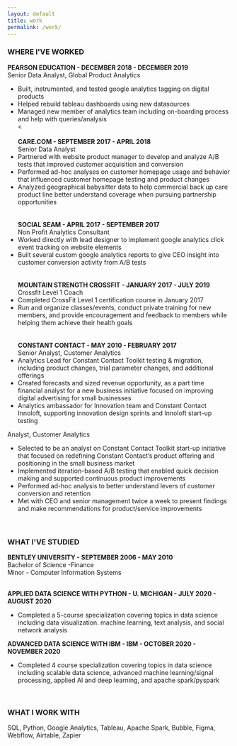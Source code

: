 ```yaml
---
layout: default
title: work
permalink: /work/
---
```

### WHERE I'VE WORKED

**PEARSON EDUCATION - DECEMBER 2018 - DECEMBER 2019**<br>
Senior Data Analyst, Global Product Analytics<br>
- Built, instrumented, and tested google analytics tagging on digital products
- Helped rebuild tableau dashboards using new datasources
- Managed new member of analytics team including on-boarding process and help with queries/analysis‍<br><
‍<br>
‍<br>
**CARE.COM - SEPTEMBER 2017 - APRIL 2018**<br>
Senior Data Analyst<br>
- Partnered with website product manager to develop and analyze A/B tests that improved customer acquisition and conversion
- Performed ad-hoc analyses on customer homepage usage and behavior that influenced customer homepage testing and product changes
- Analyzed geographical babysitter data to help commercial back up care product line better understand coverage when pursuing partnership opportunities‍<br>
‍<br>
‍<br>
**SOCIAL SEAM - APRIL 2017 - SEPTEMBER 2017**<br>
Non Profit Analytics Consultant<br>
- Worked directly with lead designer to implement google analytics click event tracking on website elements
- Built several custom google analytics reports to give CEO insight into customer conversion activity from A/B tests‍<br>
‍‍<br>
‍<br>
**MOUNTAIN STRENGTH CROSSFIT - JANUARY 2017 - JULY 2019**<br>
Crossfit Level 1 Coach
- Completed CrossFit Level 1 certification course in January 2017
- Run and organize classes/events, conduct private training for new members, and provide encouragement and feedback to members while helping them achieve their health goals‍<br>
‍‍<br>
‍<br>
**CONSTANT CONTACT - MAY 2010 - FEBRUARY 2017**<br>
Senior Analyst, Customer Analytics
- Analytics Lead for Constant Contact Toolkit testing & migration, including product changes, trial parameter changes, and additional offerings
- Created forecasts and sized revenue opportunity, as a part time financial analyst for a new business initiative focused on improving digital advertising for small businesses
- Analytics ambassador for Innovation team and Constant Contact Innoloft, supporting innovation design sprints and Innoloft start-up testing

Analyst, Customer Analytics
- Selected to be an analyst on Constant Contact Toolkit start-up initiative that focused on redefining Constant Contact’s product offering and positioning in the small business market
- Implemented iteration-based A/B testing that enabled quick decision making and supported continuous product improvements
- Performed ad-hoc analysis to better understand levers of customer conversion and retention
- Met with CEO and senior management twice a week to present findings and make recommendations for product/service improvements‍<br>
‍‍<br>‍
‍‍<br>
### WHAT I'VE STUDIED

**BENTLEY UNIVERSITY - SEPTEMBER 2006 - MAY 2010**<br>
Bachelor of Science -Finance<br>
Minor - Computer Information Systems<br>
‍

**APPLIED DATA SCIENCE WITH PYTHON - U. MICHIGAN - JULY 2020 - AUGUST 2020**<br>
- Completed a 5-course specialization covering topics in data science including data visualization. machine learning, text analysis, and social network analysis

**ADVANCED DATA SCIENCE WITH IBM - IBM - OCTOBER 2020 - NOVEMBER 2020**<br>
- Completed 4 course specialization covering topics in data science including scalable data science, advanced machine learning/signal processing, applied AI and deep learning, and apache spark/pyspark

‍
### WHAT I WORK WITH

SQL, Python, Google Analytics, Tableau, Apache Spark, Bubble, Figma, Webflow, Airtable, Zapier
